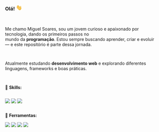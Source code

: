 
<h3>Olá! <img width="20px" src="assets/to_readme/hi.gif" alt="Emoji de Olá"></h3>
<br>
<p>
  Me chamo Miguel Soares, sou um jovem curioso e apaixonado por tecnologia, dando os primeiros passos no <br> mundo da <strong>programação</strong>.
  Estou sempre buscando aprender, criar e evoluir — e este repositório é parte dessa jornada.
</p>
<br>
<p>
  Atualmente estudando <strong>desenvolvimento web</strong> e explorando diferentes linguagens, frameworks e boas práticas.
</p>
<br>

:brain: **Skills:** <br>

<div style="display: inline-block">

  <img src="https://img.shields.io/badge/HTML5-E34F26?style=for-the-badge&logo=html5&logoColor=white"> <img src="https://img.shields.io/badge/CSS3-1572B6?style=for-the-badge&logo=css3&logoColor=white"> <img src="https://img.shields.io/badge/JavaScript-F7DF1E?style=for-the-badge&logo=javascript&logoColor=black">

</div>

:toolbox: **Ferramentas:** <br>

<div>
  <img src="https://img.shields.io/badge/Visual%20Studio%20Code-0078d7.svg?style=for-the-badge&logo=visual-studio-code&logoColor=white"> <img src="https://img.shields.io/badge/Windows-0078D6?style=for-the-badge&logo=windows&logoColor=white"> <img src="https://img.shields.io/badge/gimp-5C5543?style=for-the-badge&logo=gimp&logoColor=white"> <img src="https://img.shields.io/badge/Brave-FF1B2D?style=for-the-badge&logo=Brave&logoColor=white">  
</div>

</div>
